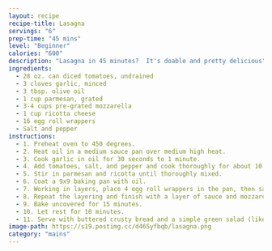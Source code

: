 ```yaml
---
layout: recipe
recipe-title: Lasagna
servings: "6"
prep-time: "45 mins"
level: "Beginner"
calories: "600"
description: "Lasagna in 45 minutes?  It's doable and pretty delicious"
ingredients:
  - 28 oz. can diced tomatoes, undrained
  - 3 cloves garlic, minced
  - 3 tbsp. olive oil
  - 1 cup parmesan, grated
  - 3-4 cups pre-grated mozzarella
  - 1 cup ricotta cheese
  - 16 egg roll wrappers
  - Salt and pepper
instructions:
  - 1. Preheat oven to 450 degrees.
  - 2. Heat oil in a medium sauce pan over medium high heat.
  - 3. Cook garlic in oil for 30 seconds to 1 minute.
  - 4. Add tomatoes, salt, and pepper and cook thoroughly for about 10 minutes.
  - 5. Stir in parmesan and ricotta until thoroughly mixed.
  - 6. Coat a 9x9 baking pan with oil.
  - 7. Working in layers, place 4 egg roll wrappers in the pan, then sauce, then mozzarella.
  - 8. Repeat the layering and finish with a layer of sauce and mozzarella.
  - 9. Bake uncovered for 15 minutes.
  - 10. Let rest for 10 minutes.
  - 11. Serve with buttered crusty bread and a simple green salad (like arugula with red wine vinegar and ricotta vinaigrette).
image-path: https://s19.postimg.cc/d465yfbqb/lasagna.png
category: "mains"
---
```

